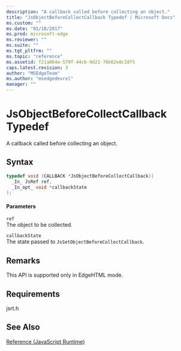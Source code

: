```yaml
---
description: "A callback called before collecting an object."
title: "JsObjectBeforeCollectCallback Typedef | Microsoft Docs"
ms.custom: ""
ms.date: "01/18/2017"
ms.prod: microsoft-edge
ms.reviewer: ""
ms.suite: ""
ms.tgt_pltfrm: ""
ms.topic: "reference"
ms.assetid: f21a064a-579f-44cb-9d21-76b62e8c18f5
caps.latest.revision: 3
author: "MSEdgeTeam"
ms.author: "msedgedevrel"
manager: ""
---
```

# JsObjectBeforeCollectCallback Typedef
A callback called before collecting an object.  
  
## Syntax  
  
```cpp  
typedef void (CALLBACK *JsObjectBeforeCollectCallback)(  
  _In_ JsRef ref,  
  _In_opt_ void *callbackState  
);  
```  
  
#### Parameters  
 `ref`  
 The object to be collected.  
  
 `callbackState`  
 The state passed to `JsSetObjectBeforeCollectCallback`.  
  
## Remarks  
 This API is supported only in EdgeHTML mode.  
  
## Requirements  
 jsrt.h  
  
## See Also  
 [Reference (JavaScript Runtime)](../chakra-hosting/reference-javascript-runtime.md)
